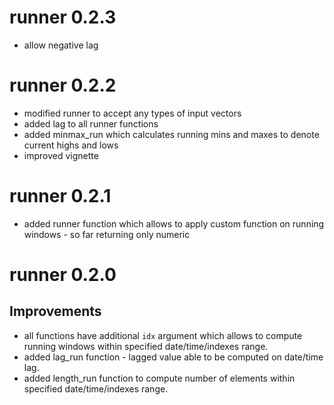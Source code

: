 # runner 0.2.3
* allow negative lag

# runner 0.2.2

* modified runner to accept any types of input vectors 
* added lag to all runner functions
* added minmax_run which calculates running mins and maxes to denote current highs and lows
* improved vignette

# runner 0.2.1
* added runner function which allows to apply custom function on running windows - so far returning only numeric

# runner 0.2.0

## Improvements

* all functions have additional `idx` argument which allows to compute running windows within specified date/time/indexes range.
* added lag_run function - lagged value able to be computed on date/time lag.
* added length_run function to compute number of elements within specified date/time/indexes range.
